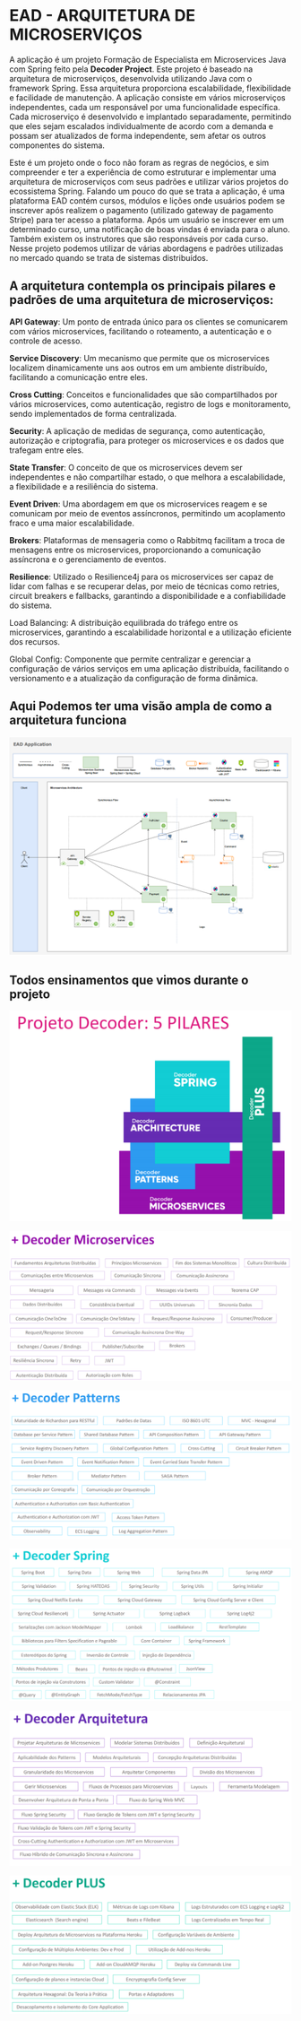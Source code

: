 # EAD - ARQUITETURA DE MICROSERVIÇOS


A aplicação é um projeto Formação de Especialista em Microservices Java com Spring feito pela <strong>Decoder Project</strong>. 
Este projeto é baseado na arquitetura de microserviços, desenvolvida utilizando Java com o framework Spring. Essa arquitetura proporciona escalabilidade, flexibilidade e facilidade de manutenção.
A aplicação consiste em vários microserviços independentes, cada um responsável por uma funcionalidade específica. Cada microserviço é desenvolvido e implantado separadamente, permitindo que eles sejam escalados individualmente de acordo com a demanda e possam ser atualizados de forma independente, sem afetar os outros componentes do sistema.

Este é um projeto onde o foco não foram as regras de negócios, e sim compreender e ter a experiência de como estruturar e implementar uma arquitetura de microserviços com seus padrões e utilizar vários projetos do ecossistema Spring. 
Falando um pouco do que se trata a aplicação, é uma plataforma EAD contém cursos, módulos e lições onde usuários podem se inscrever após realizem o pagamento (utilizado gateway de pagamento Stripe) para ter acesso a plataforma. Após um usuário se inscrever em um determinado curso, uma notificação de boas vindas é enviada para o aluno. Também existem os instrutores que são responsáveis por cada curso. Nesse projeto podemos utilizar de várias abordagens e padrões utilizadas no mercado quando se trata de sistemas distribuídos. 

## A arquitetura contempla os principais pilares e padrões de uma arquitetura de microserviços:

<strong>API Gateway</strong>: Um ponto de entrada único para os clientes se comunicarem com vários microservices, facilitando o roteamento, a autenticação e o controle de acesso.

<strong>Service Discovery</strong>: Um mecanismo que permite que os microservices localizem dinamicamente uns aos outros em um ambiente distribuído, facilitando a comunicação entre eles.

<strong>Cross Cutting</strong>: Conceitos e funcionalidades que são compartilhados por vários microservices, como autenticação, registro de logs e monitoramento, sendo implementados de forma centralizada.

<strong>Security</strong>: A aplicação de medidas de segurança, como autenticação, autorização e criptografia, para proteger os microservices e os dados que trafegam entre eles.

<strong>State Transfer</strong>: O conceito de que os microservices devem ser independentes e não compartilhar estado, o que melhora a escalabilidade, a flexibilidade e a resiliência do sistema.

<strong>Event Driven</strong>: Uma abordagem em que os microservices reagem e se comunicam por meio de eventos assíncronos, permitindo um acoplamento fraco e uma maior escalabilidade.

<strong>Brokers</strong>: Plataformas de mensageria como o Rabbitmq facilitam a troca de mensagens entre os microservices, proporcionando a comunicação assíncrona e o gerenciamento de eventos.

<strong>Resilience</strong>: Utilizado o Resilience4j para os microservices ser capaz de lidar com falhas e se recuperar delas, por meio de técnicas como retries, circuit breakers e fallbacks, garantindo a disponibilidade e a confiabilidade do sistema.

Load Balancing<strong></strong>: A distribuição equilibrada do tráfego entre os microservices, garantindo a escalabilidade horizontal e a utilização eficiente dos recursos.

Global Config<strong></strong>: Componente  que permite centralizar e gerenciar a configuração de vários serviços em uma aplicação distribuída, facilitando o versionamento e a atualização da configuração de forma dinâmica.

## Aqui Podemos ter uma visão ampla de como a arquitetura funciona

![arqutetura-ead](images/ead.png)

## Todos ensinamentos que vimos durante o projeto

![Pilares](images/pilares.png)

![Microservices](images/microservices.png)

![Patterns](images/patterns.png)

![Spring](images/spring.png)

![Arquitetura](images/arquitetura.png)

![Plus](images/plus.png)
